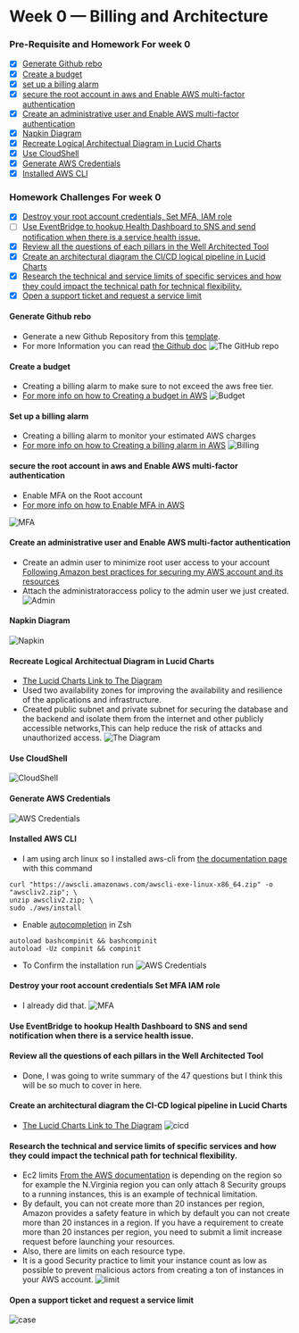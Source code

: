 # Week 0 — Billing and Architecture

### Pre-Requisite and Homework For week 0
 - [X] [Generate Github rebo](#generate-github-rebo)
 - [X] [Create a budget](#create-a-budget)
 - [X] [set up a billing alarm](#set-up-a-billing-alarm)
 - [X] [secure the root account in aws and Enable AWS multi-factor authentication](#secure-the-root-account-in-aws-and-enable-aws-multi-factor-authentication)
 - [X] [Create an administrative user and Enable AWS multi-factor authentication](#create-an-administrative-user-and-enable-aws-multi-factor-authentication)
 - [X] [Napkin Diagram](#napkin-diagram)
 - [X] [Recreate Logical Architectual Diagram in Lucid Charts](#recreate-logical-architectual-diagram-in-lucid-charts)
 - [X] [Use CloudShell](#use-cloudshell)
 - [X] [Generate AWS Credentials](#generate-aws-credentials)
 - [X] [Installed AWS CLI](#installed-aws-cli)

###  Homework Challenges For week 0
 - [X] [Destroy your root account credentials, Set MFA, IAM role](#destroy-your-root-account-credentials-set-mfa-iam-role)
 - [ ] [Use EventBridge to hookup Health Dashboard to SNS and send notification when there is a service health issue.](#use-eventbridge-to-hookup-health-dashboard-to-sns-and-send-notification-when-there-is-a-service-health-issue.)
 - [X] [Review all the questions of each pillars in the Well Architected Tool](#review-all-the-questions-of-each-pillars-in-the-well-architected-tool)
 - [X] [Create an architectural diagram the CI/CD logical pipeline in Lucid Charts](#create-an-architectural-diagram-the-ci-cd-logical-pipeline-in-lucid-charts)
 - [X] [Research the technical and service limits of specific services and how they could impact the technical path for technical flexibility.](#research-the-technical-and-service-limits-of-specific-services-and-how-they-could-impact-the-technical-path-for-technical-flexibility.)
- [X] [Open a support ticket and request a service limit](#open-a-support-ticket-and-request-a-service-limit)

#### Generate Github rebo
- Generate a new Github Repository from this [template](https://github.com/ExamProCo/aws-bootcamp-cruddur-2023).
- For more Information you can read [the Github doc](https://docs.github.com/en/repositories/creating-and-managing-repositories/creating-a-repository-from-a-template)
![The GitHub repo](/journal/Img/week0/github-repo.png)

#### Create a budget
- Creating a billing alarm to make sure to not exceed the aws free tier.
- [For more info on how to Creating a budget in AWS](https://docs.aws.amazon.com/cost-management/latest/userguide/budgets-create.html)
![Budget](/journal/Img/week0/budget-alarm.png)
#### Set up a billing alarm
- Creating a billing alarm to monitor your estimated AWS charges
- [For more info on how to Creating a billing alarm in AWS](https://docs.aws.amazon.com/AmazonCloudWatch/latest/monitoring/monitor_estimated_charges_with_cloudwatch.html)
![Billing](/journal/Img/week0/billing-alerts.png)
#### secure the root account in aws and Enable AWS multi-factor authentication
- Enable MFA on the Root account
- [For more info on how to Enable MFA in AWS](https://docs.aws.amazon.com/IAM/latest/UserGuide/id_credentials_mfa_enable_virtual.html)

![MFA](/journal/Img/week0/MFA.png)
#### Create an administrative user and Enable AWS multi-factor authentication
- Create an admin user to minimize root user access to your account [Following Amazon best practices for securing my AWS account and its resources](https://aws.amazon.com/premiumsupport/knowledge-center/security-best-practices/)
- Attach the administratoraccess policy to the admin user we just created.
![Admin](/journal/Img/week0/IAM-Admin.png)
#### Napkin Diagram
![Napkin](/journal/Img/week0/napkin.jpg)
#### Recreate Logical Architectual Diagram in Lucid Charts
- [The Lucid Charts Link to The Diagram](https://lucid.app/lucidchart/1a6c5bc1-dda4-46a9-9b86-701cabf15d58/edit?viewport_loc=-108%2C216%2C2208%2C1004%2C0_0&invitationId=inv_4097ab4a-18ea-454a-b1cf-c127b8afb91e)
- Used two availability zones for improving the availability and resilience of the applications and infrastructure.
- Created public subnet and private subnet for securing the database and the backend and isolate them from the internet and other publicly accessible networks,This can help reduce the risk of attacks and unauthorized access.
![The Diagram](/journal/Img/week0/Diagram.png)
#### Use CloudShell
![CloudShell](/journal/Img/week0/cloudshell.png)
#### Generate AWS Credentials
![AWS Credentials](/journal/Img/week0/Credentials.png)

#### Installed AWS CLI
- I am using arch linux so I installed aws-cli from [the documentation page](https://docs.aws.amazon.com/cli/latest/userguide/getting-started-install.html) with this command
```shell
curl "https://awscli.amazonaws.com/awscli-exe-linux-x86_64.zip" -o "awscliv2.zip"; \
unzip awscliv2.zip; \
sudo ./aws/install
```
- Enable [autocompletion](https://docs.aws.amazon.com/cli/latest/userguide/cli-configure-completion.html) in Zsh
```shell
autoload bashcompinit && bashcompinit
autoload -Uz compinit && compinit
```
- To Confirm the installation run
![AWS Credentials](/journal/Img/week0/aws-cli.png)
#### Destroy your root account credentials Set MFA IAM role
- I already did that.
![MFA](/journal/Img/week0/MFA.png)
#### Use EventBridge to hookup Health Dashboard to SNS and send notification when there is a service health issue.
 <!-- TODO: -->
#### Review all the questions of each pillars in the Well Architected Tool
- Done, I was going to write summary of the 47 questions but I think this will be so much to cover in here.

#### Create an architectural diagram the CI-CD logical pipeline in Lucid Charts
- [The Lucid Charts Link to The Diagram](https://lucid.app/lucidchart/1a6c5bc1-dda4-46a9-9b86-701cabf15d58/edit?viewport_loc=-108%2C216%2C2208%2C1004%2C0_0&invitationId=inv_4097ab4a-18ea-454a-b1cf-c127b8afb91e)
![cicd](/journal/Img/week0/cicd.png)


#### Research the technical and service limits of specific services and how they could impact the technical path for technical flexibility.
- Ec2 limits [From the AWS documentation](https://docs.aws.amazon.com/AWSEC2/latest/UserGuide/ec2-resource-limits.html) is depending on the region so for example the N.Virginia region you can only attach 8 Security groups to a running instances, this is an example of technical limitation.
- By default, you can not create more than 20 instances per region, Amazon provides a safety feature in which by default you can not create more than 20 instances in a region. If you have a requirement to create more than 20 instances per region, you need to submit a limit increase request before launching your resources.
- Also, there are limits on each resource type.
- It is a good Security practice to limit your instance count as low as possible to prevent malicious actors from creating a ton of instances in your AWS account.
![limit](/journal/Img/week0/limit.png)
#### Open a support ticket and request a service limit
![case](/journal/Img/week0/case.png)
